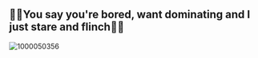 ## **💢🔺You say you're bored, want dominating and I just stare and flinch🔻💢**

![1000050356](https://github.com/user-attachments/assets/8cfaf546-c9ba-42e2-8e4e-779fddf4b5f1)
